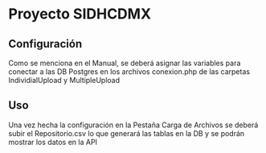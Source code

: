 # Proyecto SIDHCDMX

## Configuración
Como se menciona en el Manual, se deberá asignar las variables para conectar a las DB Postgres en los archivos conexion.php de las carpetas IndividialUpload y MultipleUpload

## Uso
Una vez hecha la configuración en la Pestaña Carga de Archivos se deberá subir el Repositorio.csv lo que generará las tablas en la DB y se podrán mostrar los datos en la API